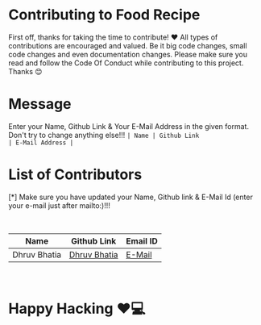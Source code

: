 #
# Contributing to Food Recipe

First off, thanks for taking the time to contribute! ❤️
All types of contributions are encouraged and valued. Be it big code changes, small code changes and even documentation changes.
Please make sure you read and follow the Code Of Conduct while contributing to this project. Thanks 😊

# Message
Enter your Name, Github Link & Your E-Mail Address in the given format. Don't try to change anything else!!!
<code>| Name | Github Link | E-Mail Address |</code> 

# List of Contributors
<p>[*] Make sure you have updated your Name, Github link & E-Mail Id (enter your e-mail just after mailto:)!!!</p>
<br>
  
| Name | Github Link | Email ID |
| ------|----------|---------- |
| Dhruv Bhatia | <a href="https://github.com/dhruvbhatia1">Dhruv Bhatia</a> | <a href="mailto:example@gmail.com">E-Mail</a> |



<br>
<h1>
  Happy Hacking ❤💻
</h1>
